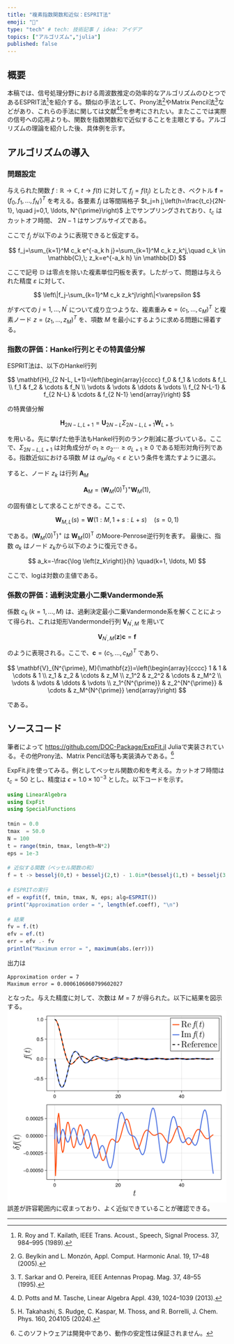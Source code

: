 ```yaml
---
title: "複素指数関数和近似：ESPRIT法"
emoji: "🍙"
type: "tech" # tech: 技術記事 / idea: アイデア
topics: ["アルゴリズム","julia"]
published: false
---
```


## 概要

本稿では、信号処理分野における周波数推定の効率的なアルゴリズムのひとつであるESPRIT法[^1]を紹介する。類似の手法として、Prony法[^2]やMatrix Pencil法[^3]などがあり、これらの手法に関しては文献[^4][^5]を参考にされたい。またここでは実際の信号への応用よりも、関数を指数関数和で近似することを主眼とする。アルゴリズムの理論を紹介した後、具体例を示す。

## アルゴリズムの導入

### 問題設定

与えられた関数 $f:\mathbb{R}\to\mathbb{C},\;t \to f(t)$ に対して $f_j=f\left(t_j\right)$ としたとき、ベクトル $\mathbf{f}=\left(f_0, f_1, \ldots, f_{N^{\prime}}\right)^T$ を考える。各要素 $f_j$ は等間隔格子 $t_j=h j,\left(h=\frac{t_c}{2N-1}, \quad j=0,1, \ldots, N^{\prime}\right)$ 上でサンプリングされており、$t_c$ はカットオフ時間、 $2N-1$ はサンプルサイズである。

ここで $f_j$ が以下のように表現できると仮定する。

$$
f_j=\sum_{k=1}^M c_k e^{-a_k h j}=\sum_{k=1}^M c_k z_k^j,\quad c_k \in \mathbb{C},\; z_k=e^{-a_k h} \in \mathbb{D}
$$

ここで記号 $\mathbb{D}$ は零点を除いた複素単位円板を表す。したがって、問題は与えられた精度 $\varepsilon$ に対して、

$$
\left\|f_j-\sum_{k=1}^M c_k z_k^j\right\|<\varepsilon
$$

がすべての $j=1, \ldots, N^{\prime}$ について成り立つような、複素重み $\boldsymbol{c}=\left(c_1, \ldots, c_M\right)^T$ と複素ノード $z=\left(z_1, \ldots, z_M\right)^T$ を、項数 $M$ を最小にするように求める問題に帰着する。

### 指数の評価：Hankel行列とその特異値分解

ESPRIT法は、以下のHankel行列

$$
\mathbf{H}_{2 N-L, L+1}=\left(\begin{array}{cccc}
f_0 & f_1 & \cdots & f_L \\
f_1 & f_2 & \cdots & f_N \\
\vdots & \vdots & \ddots & \vdots \\
f_{2 N-L-1} & f_{2 N-L} & \cdots & f_{2 N-1}
\end{array}\right)
$$

の特異値分解

$$
\mathbf{H}_{2 N-L, L+1}=\mathbf{U}_{2 N-L} \Sigma_{2 N-L, L+1} \mathbf{W}_{L+1},
$$

を用いる。先に挙げた他手法もHankel行列のランク削減に基づいている。ここで、$\Sigma_{2 N-L, L+1}$ は対角成分が $\sigma_1 \geq \sigma_2 \cdots \geq \sigma_{L+1} \geq 0$ である矩形対角行列である。指数近似における項数 $M$ は $\sigma_M / \sigma_0<\varepsilon$ という条件を満たすように選ぶ。

すると、ノード $z_k$ は行列 $\mathbf{A}_M$ 

$$
\mathbf{A}_M=\left(\mathbf{W}_M(0)^{\mathrm{T}}\right)^{+} \mathbf{W}_M(1),
$$

の固有値として求ることができる。ここで、

$$
\mathbf{W}_{M, L}(s)=\mathbf{W}(1: M, 1+s: L+s) \quad(s=0,1)
$$

である。$\left(\mathbf{W}_M(0)^{\mathrm{T}}\right)^{+}$ は $\mathbf{W}_M(0)^{\mathrm{T}}$ のMoore-Penrose逆行列を表す。 最後に、指数 $a_k$ はノード $z_k$から以下のように復元できる。

$$
a_k=-\frac{\log \left(z_k\right)}{h} \quad(k=1, \ldots, M)
$$

ここで、logは対数の主値である。

### 係数の評価：過剰決定最小二乗Vandermonde系

係数 $c_k\;(k=1, \ldots, M)$ は、過剰決定最小二乗Vandermonde系を解くことによって得られ、これは矩形Vandermonde行列 $\mathbf{V}_{N^{\prime}, M}$ を用いて

$$
\mathbf{V}_{N^{\prime}, M}(\mathbf{z}) \mathbf{c}=\mathbf{f}
$$

のように表現される。ここで、$\mathbf{c}=\left(c_1, \ldots, c_M\right)^T$ であり、

$$
\mathbf{V}_{N^{\prime}, M}(\mathbf{z})=\left(\begin{array}{cccc}
1 & 1 & \cdots & 1 \\
z_1 & z_2 & \cdots & z_M \\
z_1^2 & z_2^2 & \cdots & z_M^2 \\
\vdots & \vdots & \ddots & \vdots \\
z_1^{N^{\prime}} & z_2^{N^{\prime}} & \cdots & z_M^{N^{\prime}}
\end{array}\right) 
$$

である。

## ソースコード

筆者によって
https://github.com/DOC-Package/ExpFit.jl
Juliaで実装されている。その他Prony法、Matrix Pencil法等も実装済みである。[^6]

ExpFit.jlを使ってみる。例としてベッセル関数の和を考える。カットオフ時間は $t_c=50$ とし、精度は $\epsilon = 1.0\times 10^{-3}$ とした。以下コードを示す。

```julia
using LinearAlgebra
using ExpFit
using SpecialFunctions

tmin = 0.0
tmax  = 50.0 
N = 100       
t = range(tmin, tmax, length=N*2)
eps = 1e-3     

# 近似する関数（ベッセル関数の和）
f = t -> besselj(0,t) + besselj(2,t) - 1.0im*(besselj(1,t) + besselj(3,t))

# ESPRITの実行
ef = expfit(f, tmin, tmax, N, eps; alg=ESPRIT())
print("Approximation order = ", length(ef.coeff), "\n")

# 結果
fv = f.(t)
efv = ef.(t)
err = efv .- fv
println("Maximum error = ", maximum(abs.(err)))
```

出力は

```
Approximation order = 7
Maximum error = 0.0006106060799602027
```

となった。与えた精度に対して、次数は $M=7$ が得られた。以下に結果を図示する。
![alt text](/images/esprit.png)
誤差が許容範囲内に収まっており、よく近似できていることが確認できる。

---

[^1]: R. Roy and T. Kailath, IEEE Trans. Acoust., Speech, Signal Process. 37, 984–995 (1989).
[^2]: G. Beylkin and L. Monzón, Appl. Comput. Harmonic Anal. 19, 17–48 (2005).
[^3]: T. Sarkar and O. Pereira, IEEE Antennas Propag. Mag. 37, 48–55 (1995).
[^4]: D. Potts and M. Tasche, Linear Algebra Appl. 439, 1024–1039 (2013).
[^5]: H. Takahashi, S. Rudge, C. Kaspar, M. Thoss, and R. Borrelli, J. Chem. Phys. 160, 204105 (2024).
[^6]: このソフトウェアは開発中であり、動作の安定性は保証されません。

